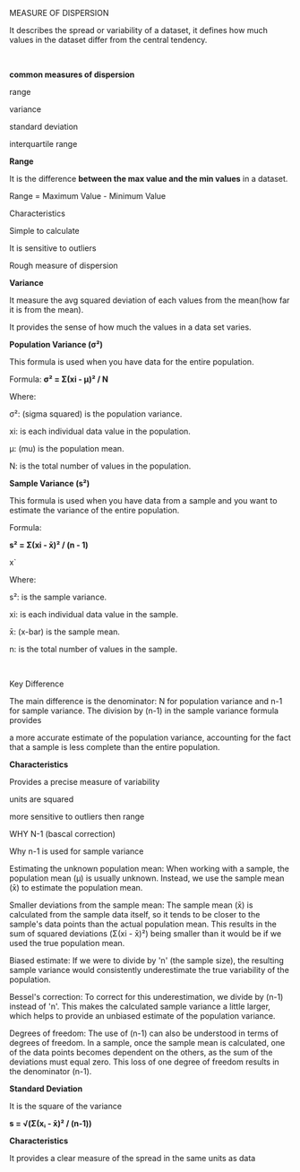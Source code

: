 MEASURE OF DISPERSION



It describes the spread or variability of a dataset, it defines how much values in the dataset differ from the central tendency.



&nbsp;

**common measures of dispersion**

range 

variance 

standard deviation

interquartile range 



**Range**

It is the difference **between the max value and the min values** in a dataset.



Range = Maximum Value - Minimum Value



Characteristics

Simple to calculate 

It is sensitive to outliers 

Rough measure of dispersion 







**Variance** 

It measure the avg squared deviation of each values from the mean(how far it is from the mean).

It provides the sense of how much the values in a data set varies.



**Population Variance (σ²)**

This formula is used when you have data for the entire population. 



Formula: **σ² = Σ(xi - μ)² / N** 

Where:

σ²: (sigma squared) is the population variance. 

xi: is each individual data value in the population. 

μ: (mu) is the population mean. 

N: is the total number of values in the population. 





**Sample Variance (s²)**



This formula is used when you have data from a sample and you want to estimate the variance of the entire population. 

Formula: 



**s² = Σ(xi - x̄)² / (n - 1)** 

x`

Where:

s²: is the sample variance.

xi: is each individual data value in the sample. 

x̄: (x-bar) is the sample mean. 

n: is the total number of values in the sample.

&nbsp;

Key Difference

The main difference is the denominator: N for population variance and n-1 for sample variance. The division by (n-1) in the sample variance formula provides 

a more accurate estimate of the population variance, accounting for the fact that a sample is less complete than the entire population. 





**Characteristics**

Provides a precise measure of variability 

units are squared 

more sensitive to outliers then range 





WHY N-1 (bascal correction)



Why n-1 is used for sample variance

Estimating the unknown population mean: When working with a sample, the population mean (μ) is usually unknown. Instead, we use the sample mean (x̄) to estimate the population mean. 

Smaller deviations from the sample mean: The sample mean (x̄) is calculated from the sample data itself, so it tends to be closer to the sample's data points than the actual population mean. This results in the sum of squared deviations (Σ(xi - x̄)²) being smaller than it would be if we used the true population mean. 

Biased estimate: If we were to divide by 'n' (the sample size), the resulting sample variance would consistently underestimate the true variability of the population. 

Bessel's correction: To correct for this underestimation, we divide by (n-1) instead of 'n'. This makes the calculated sample variance a little larger, which helps to provide an unbiased estimate of the population variance. 

Degrees of freedom: The use of (n-1) can also be understood in terms of degrees of freedom. In a sample, once the sample mean is calculated, one of the data points becomes dependent on the others, as the sum of the deviations must equal zero. This loss of one degree of freedom results in the denominator (n-1). 







**Standard Deviation**



It is the square of the variance 



**s = √(Σ(xᵢ - x̄)² / (n-1))**



**Characteristics**



It provides a clear measure of the spread in the same units as data




